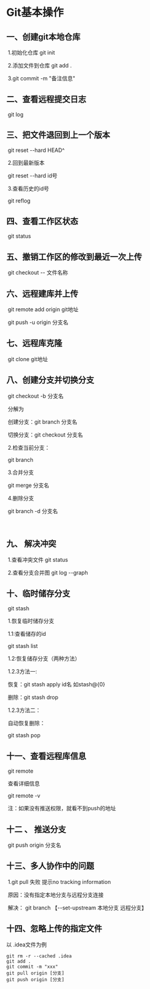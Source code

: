 # Git基本操作

## 一、创建git本地仓库

​	1.初始化仓库 git init

​	2.添加文件到仓库 git add .

​	3.git commit -m "备注信息"

## 二、查看远程提交日志

​	git log

## 三、把文件退回到上一个版本

​	git reset --hard HEAD^

​	2.回到最新版本

​		git reset --hard id号

​	3.查看历史的id号

​		git reflog 

## 四、查看工作区状态

​	git status

## 五、撤销工作区的修改到最近一次上传

​	git checkout -- 文件名称

## 六、远程建库并上传

​	git remote add origin git地址

​	git push -u origin 分支名

## 七、远程库克隆

​	git clone git地址

## 八、创建分支并切换分支

​	git checkout -b 分支名

​	分解为

​	   创建分支：git branch 分支名

​	   切换分支：git checkout 分支名

​	2.检查当前分支：

​	    git branch

​	3.合并分支

​	    git merge 分支名

​	4.删除分支

​	    git branch -d 分支名

​	

## 九、 解决冲突

​	1.查看冲突文件  git status

​	2.查看分支合并图 git log --graph

## 十、临时储存分支

​	git stash

​	1.恢复临时储存分支

​	   1.1:查看储存的id 

​		git stash list

​	   1.2:恢复储存分支（两种方法）

​		1.2.3方法一:

​			恢复：git stash apply id名 如stash@{0}

​			删除：git stash drop

​		1.2.3方法二：

​			自动恢复删除：

​				git stash pop

## 十一、查看远程库信息

​	git remote

​	查看详细信息 

​		git remote -v

​		注：如果没有推送权限，就看不到push的地址

## 十二 、 推送分支

​	git push origin 分支名

## 十三、多人协作中的问题

​	1.git pull 失败 提示no tracking information

​		原因：没有指定本地分支与远程分支连接 

​		解决： git branch 【--set-upstream 本地分支 远程分支】

## 十四、忽略上传的指定文件

以 .idea文件为例

```shall
git rm -r --cached .idea
git add .
git commit -m "xxx"
git pull origin [分支]
git push origin [分支]
```


